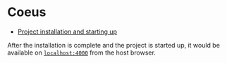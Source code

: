 # Coeus

* [Project installation and starting up](./docs/installation.md)

After the installation is complete and the project is started up, it would be available on [`localhost:4000`](http://localhost:4000) from the host browser.
